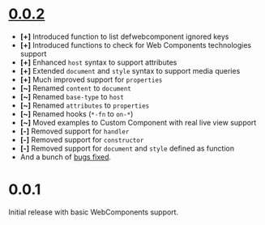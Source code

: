 # [0.0.2](https://github.com/jeluard/lucuma/issues?milestone=1&page=1&state=closed)

* __[+]__ Introduced function to list defwebcomponent ignored keys
* __[+]__ Introduced functions to check for Web Components technologies support
* __[+]__ Enhanced `host` syntax to support attributes
* __[+]__ Extended `document` and `style` syntax to support media queries
* __[+]__ Much improved support for `properties`
* __[~]__ Renamed `content` to `document`
* __[~]__ Renamed `base-type` to `host`
* __[~]__ Renamed `attributes` to `properties`
* __[~]__ Renamed hooks (`*-fn` to `on-*`)
* __[~]__ Moved examples to Custom Component with real live view support
* __[-]__ Removed support for `handler`
* __[-]__ Removed support for `constructor`
* __[-]__ Removed support for `document` and `style` defined as function
* And a bunch of [bugs fixed](https://github.com/jeluard/lucuma/issues?labels=bug&milestone=1&page=1&state=closed).

# 0.0.1

Initial release with basic WebComponents support.
